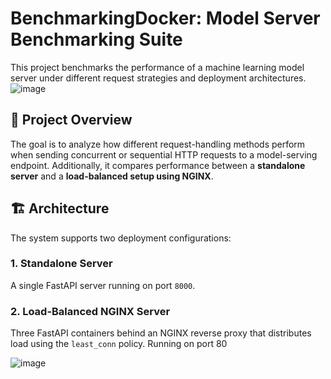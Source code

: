 # BenchmarkingDocker: Model Server Benchmarking Suite

This project benchmarks the performance of a machine learning model server under different request strategies and deployment architectures.
![image](https://github.com/user-attachments/assets/2dc8e36a-ec77-4d46-a0bf-21411b860854)



## 📌 Project Overview

The goal is to analyze how different request-handling methods perform when sending concurrent or sequential HTTP requests to a model-serving endpoint. Additionally, it compares performance between a **standalone server** and a **load-balanced setup using NGINX**.

## 🏗️ Architecture

The system supports two deployment configurations:

### 1. Standalone Server

A single FastAPI server running on port `8000`.

### 2. Load-Balanced NGINX Server

Three FastAPI containers behind an NGINX reverse proxy that distributes load using the `least_conn` policy.
Running on port 80

![image](https://github.com/user-attachments/assets/b5ab108d-58dc-47db-8023-260255dc4ed5)











